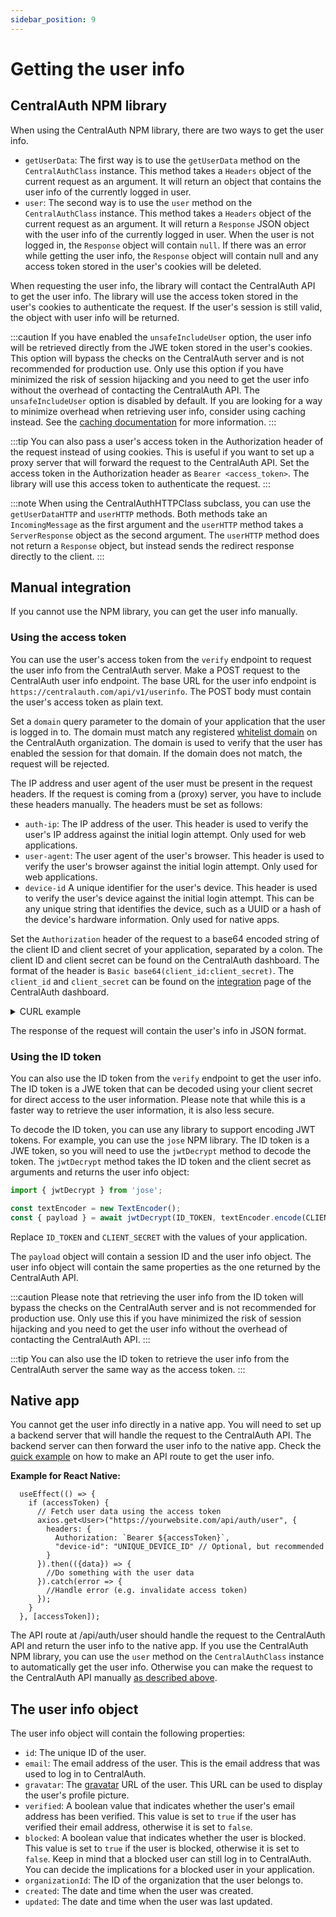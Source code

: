 ```yaml
---
sidebar_position: 9
---
```


# Getting the user info

## CentralAuth NPM library

When using the CentralAuth NPM library, there are two ways to get the user info.

- `getUserData`: The first way is to use the `getUserData` method on the `CentralAuthClass` instance. This method takes a `Headers` object of the current request as an argument. It will return an object that contains the user info of the currently logged in user.
- `user`: The second way is to use the `user` method on the `CentralAuthClass` instance. This method takes a `Headers` object of the current request as an argument. It will return a `Response` JSON object with the user info of the currently logged in user. When the user is not logged in, the `Response` object will contain `null`. If there was an error while getting the user info, the `Response` object will contain null and any access token stored in the user's cookies will be deleted.

When requesting the user info, the library will contact the CentralAuth API to get the user info. The library will use the access token stored in the user's cookies to authenticate the request. If the user's session is still valid, the object with user info will be returned.

:::caution
If you have enabled the `unsafeIncludeUser` option, the user info will be retrieved directly from the JWE token stored in the user's cookies. This option will bypass the checks on the CentralAuth server and is not recommended for production use. Only use this option if you have minimized the risk of session hijacking and you need to get the user info without the overhead of contacting the CentralAuth API. The `unsafeIncludeUser` option is disabled by default. If you are looking for a way to minimize overhead when retrieving user info, consider using caching instead. See the [caching documentation](/developer/caching) for more information.
:::

:::tip
You can also pass a user's access token in the Authorization header of the request instead of using cookies. This is useful if you want to set up a proxy server that will forward the request to the CentralAuth API. Set the access token in the Authorization header as `Bearer <access_token>`. The library will use this access token to authenticate the request.
:::

:::note
When using the CentralAuthHTTPClass subclass, you can use the `getUserDataHTTP` and `userHTTP` methods. Both methods take an `IncomingMessage` as the first argument and the `userHTTP` method takes a `ServerResponse` object as the second argument. The `userHTTP` method does not return a `Response` object, but instead sends the redirect response directly to the client.
:::

## Manual integration

If you cannot use the NPM library, you can get the user info manually. 

### Using the access token

You can use the user's access token from the `verify` endpoint to request the user info from the CentralAuth server. Make a POST request to the CentralAuth user info endpoint. The base URL for the user info endpoint is `https://centralauth.com/api/v1/userinfo`. The POST body must contain the user's access token as plain text.

Set a `domain` query parameter to the domain of your application that the user is logged in to. The domain must match any registered [whitelist domain](/admin/dashboard/organization/settings#whitelist-domains) on the CentralAuth organization. The domain is used to verify that the user has enabled the session for that domain. If the domain does not match, the request will be rejected.

The IP address and user agent of the user must be present in the request headers. If the request is coming from a (proxy) server, you have to include these headers manually. The headers must be set as follows:
- `auth-ip`: The IP address of the user. This header is used to verify the user's IP address against the initial login attempt. Only used for web applications.
- `user-agent`: The user agent of the user's browser. This header is used to verify the user's browser against the initial login attempt. Only used for web applications.
- `device-id` A unique identifier for the user's device. This header is used to verify the user's device against the initial login attempt. This can be any unique string that identifies the device, such as a UUID or a hash of the device's hardware information. Only used for native apps.

Set the `Authorization` header of the request to a base64 encoded string of the client ID and client secret of your application, separated by a colon. The client ID and client secret can be found on the CentralAuth dashboard. The format of the header is `Basic base64(client_id:client_secret)`. The `client_id` and `client_secret` can be found on the [integration](/admin/dashboard/organization/integration) page of the CentralAuth dashboard.

<details>
<summary>CURL example</summary>

Replace `CLIENT_ID`, `CLIENT_SECRET`, `YOUR_DOMAIN`, `USER_IP`, `USER_AGENT` and `ACCESS_TOKEN` with the values of your application and the user's session. 

```bash
# Create the Authorization header by base64 encoding "CLIENT_ID:CLIENT_SECRET"
AUTH_HEADER=$(echo -n "CLIENT_ID:CLIENT_SECRET" | base64)

curl -X POST https://centralauth.com/api/v1/userinfo?domain=YOUR_DOMAIN \
  -H "Authorization: Basic $AUTH_HEADER" \
  -H "Content-Type: text/plain" \
  -H "auth-ip: USER_IP" \
  -H "user-agent: USER_AGENT" \
  -d "ACCESS_TOKEN"
```
</details>

The response of the request will contain the user's info in JSON format.

### Using the ID token

You can also use the ID token from the `verify` endpoint to get the user info. The ID token is a JWE token that can be decoded using your client secret for direct access to the user information. Please note that while this is a faster way to retrieve the user information, it is also less secure.

To decode the ID token, you can use any library to support encoding JWT tokens. For example, you can use the `jose` NPM library. The ID token is a JWE token, so you will need to use the `jwtDecrypt` method to decode the token. The `jwtDecrypt` method takes the ID token and the client secret as arguments and returns the user info object:

```javascript
import { jwtDecrypt } from 'jose';

const textEncoder = new TextEncoder();
const { payload } = await jwtDecrypt(ID_TOKEN, textEncoder.encode(CLIENT_SECRET));
```

Replace `ID_TOKEN` and `CLIENT_SECRET` with the values of your application. 

The `payload` object will contain a session ID and the user info object. The user info object will contain the same properties as the one returned by the CentralAuth API.

:::caution
Please note that retrieving the user info from the ID token will bypass the checks on the CentralAuth server and is not recommended for production use. Only use this if you have minimized the risk of session hijacking and you need to get the user info without the overhead of contacting the CentralAuth API.
:::

:::tip
You can also use the ID token to retrieve the user info from the CentralAuth server the same way as the access token.
:::

## Native app

You cannot get the user info directly in a native app. You will need to set up a backend server that will handle the request to the CentralAuth API. The backend server can then forward the user info to the native app. Check the [quick example](/developer/quick-example#step-9-handle-the-actions) on how to make an API route to get the user info.

**Example for React Native:**

```tsx
  useEffect(() => {
    if (accessToken) {
      // Fetch user data using the access token
      axios.get<User>("https://yourwebsite.com/api/auth/user", {
        headers: {
          Authorization: `Bearer ${accessToken}`,
          "device-id": "UNIQUE_DEVICE_ID" // Optional, but recommended
        }
      }).then(({data}) => {
        //Do something with the user data
      }).catch(error => {
        //Handle error (e.g. invalidate access token)
      });
    }
  }, [accessToken]);
```

The API route at /api/auth/user should handle the request to the CentralAuth API and return the user info to the native app. If you use the CentralAuth NPM library, you can use the `user` method on the `CentralAuthClass` instance to automatically get the user info. Otherwise you can make the request to the CentralAuth API manually [as described above](#manual-integration).

## The user info object

The user info object will contain the following properties:
- `id`: The unique ID of the user.
- `email`: The email address of the user. This is the email address that was used to log in to CentralAuth.
- `gravatar`: The [gravatar](https://www.gravatar.com) URL of the user. This URL can be used to display the user's profile picture.
- `verified`: A boolean value that indicates whether the user's email address has been verified. This value is set to `true` if the user has verified their email address, otherwise it is set to `false`.
- `blocked`: A boolean value that indicates whether the user is blocked. This value is set to `true` if the user is blocked, otherwise it is set to `false`. Keep in mind that a blocked user can still log in to CentralAuth. You can decide the implications for a blocked user in your application.
- `organizationId`: The ID of the organization that the user belongs to.
- `created`: The date and time when the user was created.
- `updated`: The date and time when the user was last updated.